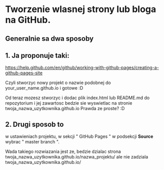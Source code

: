 
# Tworzenie wlasnej strony lub bloga na GitHub.


## Generalnie sa dwa sposoby

## 1. Ja proponuje taki:
https://help.github.com/en/github/working-with-github-pages/creating-a-github-pages-site

Czyli stworzyc nowy projekt o nazwie podobnej do your_user_name.github.io
i gotowe :D

Od teraz mozesz stworzyc i dodac plik index.html lub README.md do repozytorium
i jej zawartosc bedzie sie wyswietlac na stronie twoja_nazwa_uzytkownika.github.io
Prawda ze proste? :D


## 2. Drugi sposob to 
w ustawieniach projektu, w sekcji " GitHub Pages " 
w podsekcji **Source** wybrac " master branch ".

Wada takiego rozwiazania jest ze, 
bedzie dzialac strona twoja_nazwa_uzytkownika.github.io/nazwa_projektu/
ale nie zadziala twoja_nazwa_uzytkownika.github.io/

